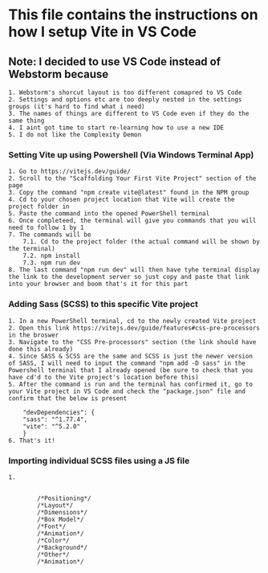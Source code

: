 # This file contains the instructions on how I setup Vite in VS Code

## Note: I decided to use VS Code instead of Webstorm because
    1. Webstorm's shorcut layout is too different comapred to VS Code
    2. Settings and options etc are too deeply nested in the settings groups (it's hard to find what i need)
    3. The names of things are different to VS Code even if they do the same thing
    4. I aint got time to start re-learning how to use a new IDE
    5. I do not like the Complexity Demon

### Setting Vite up using Powershell (Via Windows Terminal App)
    1. Go to https://vitejs.dev/guide/
    2. Scroll to the "Scaffolding Your First Vite Project" section of the page
    3. Copy the command "npm create vite@latest" found in the NPM group
    4. Cd to your chosen project location that Vite will create the project folder in
    5. Paste the command into the opened PowerShell terminal
    6. Once completeed, the terminal will give you commands that you will need to follow 1 by 1
    7. The commands will be
        7.1. Cd to the project folder (the actual command will be shown by the terminal)
        7.2. npm install
        7.3. npm run dev
    8. The last command "npm run dev" will then have tyhe terminal display the link to the development server so just copy and paste that link into your browser and boom that's it for this part

### Adding Sass (SCSS) to this specific Vite project
    1. In a new PowerShell terminal, cd to the newly created Vite project
    2. Open this link https://vitejs.dev/guide/features#css-pre-processors in the broswer
    3. Navigate to the "CSS Pre-processors" section (the link should have done this already)
    4. Since SASS & SCSS are the same and SCSS is just the newer version of SASS, I will need to input the command "npm add -D sass" in the Powershell terminal that I already opened (be sure to check that you have cd'd to the Vite project's location before this)
    5. After the command is run and the terminal has confirmed it, go to your Vite project in VS Code and check the "package.json" file and confirm that the below is present

        "devDependencies": {
        "sass": "^1.77.4",
        "vite": "^5.2.0"
        }
    6. That's it!

### Importing individual SCSS files using a JS file
    1. 


            /*Positioning*/
            /*Layout*/
            /*Dimensions*/
            /*Box Model*/
            /*Font*/
            /*Animation*/
            /*Color*/
            /*Background*/
            /*Other*/
            /*Animation*/